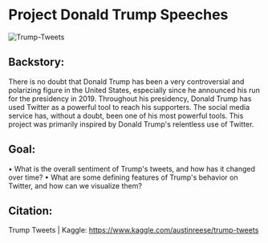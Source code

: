 # Project Donald Trump Speeches

![Trump-Tweets](https://user-images.githubusercontent.com/72619886/141006864-abffb6f8-c102-4bf8-a11b-565b56a2c956.jpg)

## Backstory:
There is no doubt that Donald Trump has been a very controversial and polarizing figure in the United States, especially since he announced his run for the presidency in 2019.
Throughout his presidency, Donald Trump has used Twitter as a powerful tool to reach his supporters. The social media service has, without a doubt, been one of his most powerful tools.
This project was primarily inspired by Donald Trump's relentless use of Twitter.

## Goal:

•	What is the overall sentiment of Trump's tweets, and how has it changed over time?
•	What are some defining features of Trump's behavior on Twitter, and how can we visualize them?

## Citation:
Trump Tweets | Kaggle:
https://www.kaggle.com/austinreese/trump-tweets

